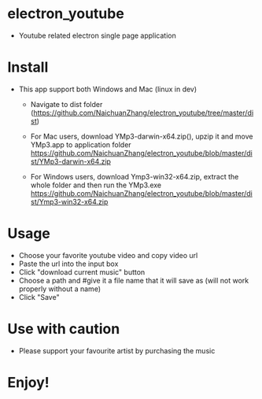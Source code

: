 # electron_youtube
* Youtube related electron single page application

# Install
* This app support both Windows and Mac (linux in dev)
  - Navigate to dist folder (https://github.com/NaichuanZhang/electron_youtube/tree/master/dist)
  - For Mac users, download YMp3-darwin-x64.zip(), upzip it and move YMp3.app to application folder
    https://github.com/NaichuanZhang/electron_youtube/blob/master/dist/YMp3-darwin-x64.zip
    
  - For Windows users, download Ymp3-win32-x64.zip, extract the whole folder and then run the YMp3.exe
    https://github.com/NaichuanZhang/electron_youtube/blob/master/dist/Ymp3-win32-x64.zip
    
# Usage 
  - Choose your favorite youtube video and copy video url
  - Paste the url into the input box
  - Click "download current music" button 
  - Choose a path and #give it a file name that it will save as (will not work properly without a name)
  - Click "Save"

# Use with caution
  - Please support your favourite artist by purchasing the music

# Enjoy!
